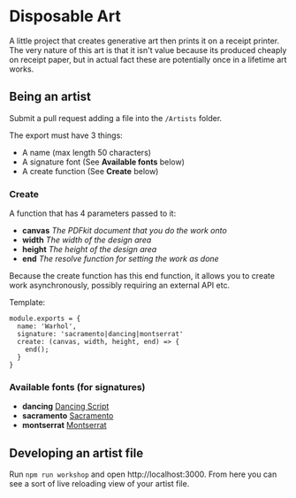 # Disposable Art

A little project that creates generative art then prints it on a receipt printer.
The very nature of this art is that it isn't value because its produced cheaply on
receipt paper, but in actual fact these are potentially once in a lifetime art works.

## Being an artist
Submit a pull request adding a file into the `/Artists` folder.

The export must have 3 things:

- A name (max length 50 characters)
- A signature font (See **Available fonts** below)
- A create function (See **Create** below)

### Create
A function that has 4 parameters passed to it:

- **canvas** _The PDFkit document that you do the work onto_
- **width** _The width of the design area_
- **height** _The height of the design area_
- **end** _The resolve function for setting the work as done_

Because the create function has this end function, it allows you to create work
asynchronously, possibly requiring an external API etc.

Template:
```
module.exports = {
  name: 'Warhol',
  signature: 'sacramento|dancing|montserrat'
  create: (canvas, width, height, end) => {
    end();
  }
}
```

### Available fonts (for signatures)

- **dancing** [Dancing Script](https://fonts.google.com/specimen/Dancing+Script)
- **sacramento** [Sacramento](https://fonts.google.com/specimen/Sacramento)
- **montserrat** [Montserrat](https://fonts.google.com/specimen/Montserrat)

## Developing an artist file

Run `npm run workshop` and open http://localhost:3000. From here you can see a sort of live reloading view of your artist file.
